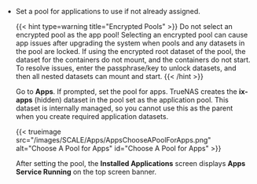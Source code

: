 &NewLine;

* Set a pool for applications to use if not already assigned.
  
  {{< hint type=warning title="Encrypted Pools" >}}
   Do not select an encrypted pool as the app pool!
  Selecting an encrypted pool can cause app issues after upgrading the system when pools and any datasets in the pool are locked.
  If using the encrypted root dataset of the pool, the dataset for the containers do not mount, and the containers do not start.
  To resolve issues, enter the passphrase/key to unlock datasets, and then all nested datasets can mount and start.
  {{< /hint >}}
  
  Go to **Apps**. If prompted, set the pool for apps.
  TrueNAS creates the **ix-apps** (hidden) dataset in the pool set as the application pool.
  This dataset is internally managed, so you cannot use this as the parent when you create required application datasets.

  {{< trueimage src="/images/SCALE/Apps/AppsChooseAPoolForApps.png" alt="Choose A Pool for Apps" id="Choose A Pool for Apps" >}}

  After setting the pool, the **Installed Applications** screen displays **Apps Service Running** on the top screen banner.
